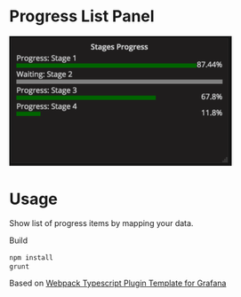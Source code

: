 # Progress List Panel

<img src="https://github.com/CorpGlory/grafana-progress-list/blob/master/src/assets/screenshot_main.png" width="400">

# Usage

Show list of progress items by mapping your data.

Build

```
npm install
grunt
```

Based on [Webpack Typescript Plugin Template for Grafana](https://github.com/CorpGlory/grafana-plugin-template-webpack-typescript)
